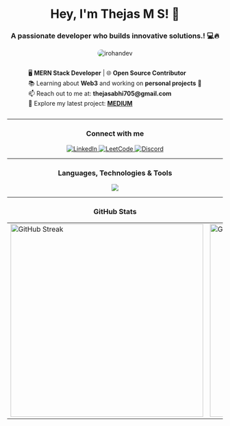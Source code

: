 <h1 align="center">Hey, I'm Thejas M S! 👋</h1>
<h3 align="center">A passionate developer who builds innovative solutions.! 💻🔥</h3>

<p align ="center">
  <img 
    src="https://komarev.com/ghpvc/?username=thejasms1603&label=Profile%20Views&color=brightgreen&style=for-the-badge" 
    alt="irohandev" 
    style="border-radius: 15px;"/>
</p>

<div style="display: flex; justify-content: center; align-items: center;">
  <div>
    <ul style="list-style: none; padding: 0;">
      <li>🖥 <strong>MERN Stack Developer</strong> | 🌐 <strong>Open Source Contributor</strong></li>
      <li>📚 Learning about <strong>Web3</strong> and working on <strong>personal projects</strong> 🚀</li>
      <li>📫 Reach out to me at: <strong>thejasabhi705@gmail.com</strong></li>
      <li>🔗 Explore my latest project: <a href="https://thejasms-medium.netlify.app" target="_blank"><strong>MEDIUM</strong></a></li>
    </ul>
  </div>
</div>


---
<h3 align="center">Connect with me</h3>
<p align="center" style="margin: 10px 0;">
  <a href="https://www.linkedin.com/in/thejas-m-s-10a2901a7/" target="blank">
    <img src="https://img.shields.io/badge/LinkedIn-0077B5?style=for-the-badge&logo=linkedin&logoColor=white" alt="LinkedIn"/>
  </a>
  <a href="https://leetcode.com/u/thejasms03/" target="blank">
    <img src="https://img.shields.io/badge/LeetCode-000000?style=for-the-badge&logo=LeetCode&logoColor=white" alt="LeetCode"/>
  </a>
  <a href="https://discordapp.com/users/anonymous_user_003"  target="blank">
    <img src="https://img.shields.io/badge/Discord-7289DA?style=for-the-badge&logo=discord&logoColor=white" alt="Discord"/>
  </a>
</p>

---

<h3 align="center">Languages, Technologies & Tools</h3>
<p align="center">
  <a href="https://skillicons.dev">
    <img src="https://skillicons.dev/icons?i=html,css,tailwind,js,ts,react,redux,nodejs,express,nextjs,prisma,postgres,mongodb,mysql,firebase,figma,mui,linux,docker,kubernetes,notion,vscode,vite,git,github,vercel,netlify,postman,python,threejs,aws,cloudflare" />
  </a>
</p>

---

<h3 align="center">GitHub Stats</h3>

<table align="center">
  <tr>
    <td>
      <img src="https://github-readme-streak-stats.herokuapp.com/?user=thejasms1603&theme=radical" alt="GitHub Streak" width="450"/>
    </td>
    <td>
      <img src="https://github-readme-stats.vercel.app/api?username=thejasms1603&show_icons=true&theme=radical" alt="GitHub Stats" width="450"/>
    </td>
  </tr>
</table>


